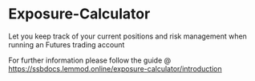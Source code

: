 # Exposure-Calculator
Let you keep track of your current positions and risk management when running an Futures trading account

For further information please follow the guide @ https://ssbdocs.lemmod.online/exposure-calculator/introduction
